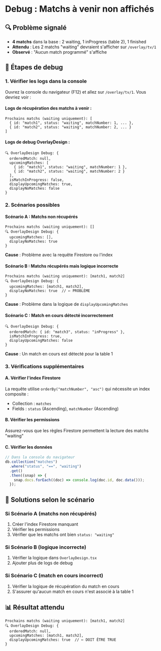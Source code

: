 # Debug : Matchs à venir non affichés

## 🔍 **Problème signalé**

- **4 matchs** dans la base : 2 waiting, 1 inProgress (table 2), 1 finished
- **Attendu** : Les 2 matchs "waiting" devraient s'afficher sur `/overlay/tv/1`
- **Observé** : "Aucun match programmé" s'affiche

## 🧪 **Étapes de debug**

### 1. **Vérifier les logs dans la console**

Ouvrez la console du navigateur (F12) et allez sur `/overlay/tv/1`. Vous devriez voir :

#### **Logs de récupération des matchs à venir** :

```
Prochains matchs (waiting uniquement): [
  { id: "match1", status: "waiting", matchNumber: 1, ... },
  { id: "match2", status: "waiting", matchNumber: 2, ... }
]
```

#### **Logs de debug OverlayDesign** :

```
🔍 OverlayDesign Debug: {
  orderedMatch: null,
  upcomingMatches: [
    { id: "match1", status: "waiting", matchNumber: 1 },
    { id: "match2", status: "waiting", matchNumber: 2 }
  ],
  isMatchInProgress: false,
  displayUpcomingMatches: true,
  displayNoMatches: false
}
```

### 2. **Scénarios possibles**

#### **Scénario A : Matchs non récupérés**

```
Prochains matchs (waiting uniquement): []
🔍 OverlayDesign Debug: {
  upcomingMatches: [],
  displayNoMatches: true
}
```

**Cause** : Problème avec la requête Firestore ou l'index

#### **Scénario B : Matchs récupérés mais logique incorrecte**

```
Prochains matchs (waiting uniquement): [match1, match2]
🔍 OverlayDesign Debug: {
  upcomingMatches: [match1, match2],
  displayNoMatches: true  // ← PROBLÈME
}
```

**Cause** : Problème dans la logique de `displayUpcomingMatches`

#### **Scénario C : Match en cours détecté incorrectement**

```
🔍 OverlayDesign Debug: {
  orderedMatch: { id: "match3", status: "inProgress" },
  isMatchInProgress: true,
  displayUpcomingMatches: false
}
```

**Cause** : Un match en cours est détecté pour la table 1

### 3. **Vérifications supplémentaires**

#### **A. Vérifier l'index Firestore**

La requête utilise `orderBy("matchNumber", "asc")` qui nécessite un index composite :

- Collection : `matches`
- Fields : `status` (Ascending), `matchNumber` (Ascending)

#### **B. Vérifier les permissions**

Assurez-vous que les règles Firestore permettent la lecture des matchs "waiting"

#### **C. Vérifier les données**

```javascript
// Dans la console du navigateur
db.collection("matches")
  .where("status", "==", "waiting")
  .get()
  .then((snap) => {
    snap.docs.forEach((doc) => console.log(doc.id, doc.data()));
  });
```

## 🎯 **Solutions selon le scénario**

### **Si Scénario A (matchs non récupérés)**

1. Créer l'index Firestore manquant
2. Vérifier les permissions
3. Vérifier que les matchs ont bien `status: "waiting"`

### **Si Scénario B (logique incorrecte)**

1. Vérifier la logique dans `OverlayDesign.tsx`
2. Ajouter plus de logs de debug

### **Si Scénario C (match en cours incorrect)**

1. Vérifier la logique de récupération du match en cours
2. S'assurer qu'aucun match en cours n'est associé à la table 1

## 📊 **Résultat attendu**

```
Prochains matchs (waiting uniquement): [match1, match2]
🔍 OverlayDesign Debug: {
  orderedMatch: null,
  upcomingMatches: [match1, match2],
  displayUpcomingMatches: true  // ← DOIT ÊTRE TRUE
}
```
